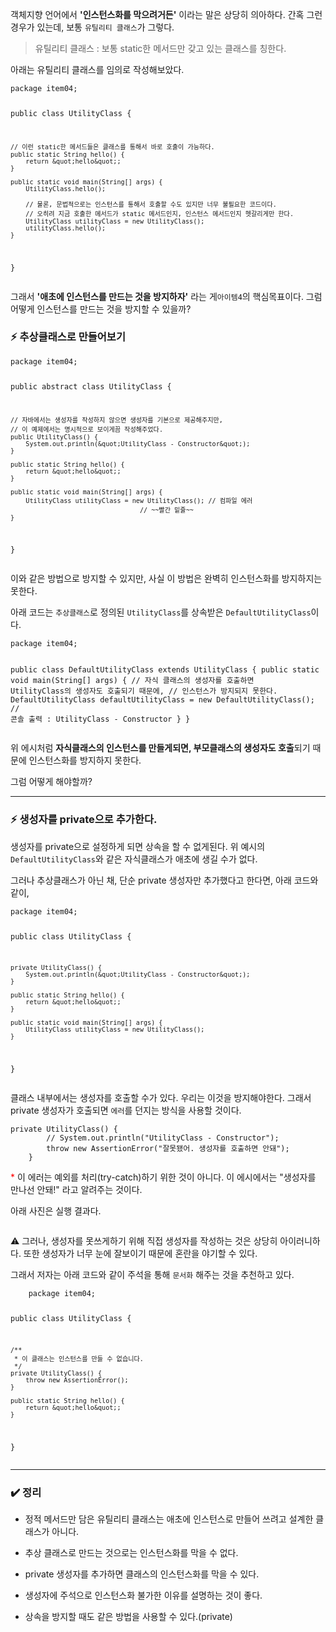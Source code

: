 <p>객체지향 언어에서 <strong>'인스턴스화를 막으려거든'</strong> 이라는 말은 상당히 의아하다.
간혹 그런 경우가 있는데, 보통 <code>유틸리티 클래스</code>가 그렇다.</p>
<blockquote>
<p>유틸리티 클래스 : 보통 static한 메서드만 갖고 있는 클래스를 칭한다.</p>
</blockquote>
<p>아래는 유틸리티 클래스를 임의로 작성해보았다.</p>
<pre><code class="language-java">package item04;

public class UtilityClass {

    // 이런 static한 메서드들은 클래스를 통해서 바로 호출이 가능하다.
    public static String hello() {
        return &quot;hello&quot;;
    }

    public static void main(String[] args) {
        UtilityClass.hello();

        // 물론, 문법적으로는 인스턴스를 통해서 호출할 수도 있지만 너무 불필요한 코드이다.
        // 오히려 지금 호출한 메서드가 static 메서드인지, 인스턴스 메서드인지 헷갈리게만 한다.
        UtilityClass utilityClass = new UtilityClass();
        utilityClass.hello();
    }
}
</code></pre>
<p>그래서 <strong>'애초에 인스턴스를 만드는 것을 방지하자'</strong> 라는 게<code>아이템4</code>의 핵심목표이다. 
그럼 어떻게 인스턴스를 만드는 것을 방지할 수 있을까?</p>
<h3 id="⚡️-추상클래스로-만들어보기">⚡️ 추상클래스로 만들어보기</h3>
<pre><code class="language-java">package item04;

public abstract class UtilityClass {

    // 자바에서는 생성자를 작성하지 않으면 생성자를 기본으로 제공해주지만,
    // 이 예제에서는 명시적으로 보이게끔 작성해주었다.
    public UtilityClass() {
        System.out.println(&quot;UtilityClass - Constructor&quot;);
    }

    public static String hello() {
        return &quot;hello&quot;;
    }

    public static void main(String[] args) {
        UtilityClass utilityClass = new UtilityClass(); // 컴파일 에러
                                      // ~~빨간 밑줄~~
    }
}</code></pre>
<p>이와 같은 방법으로 방지할 수 있지만, 사실 이 방법은 완벽히 인스턴스화를 방지하지는 못한다.</p>
<p>아래 코드는 <code>추상클래스</code>로 정의된 <code>UtilityClass</code>를 상속받은 <code>DefaultUtilityClass</code>이다.</p>
<pre><code class="language-java">package item04;

public class DefaultUtilityClass extends UtilityClass {
    public static void main(String[] args) {
        // 자식 클래스의 생성자를 호출하면 UtilityClass의 생성자도 호출되기 때문에,
        // 인스턴스가 방지되지 못한다.
        DefaultUtilityClass defaultUtilityClass = new DefaultUtilityClass();
        // 콘솔 출력 : UtilityClass - Constructor
    }
}</code></pre>
<p>위 에시처럼 <strong>자식클래스의 인스턴스를 만들게되면, 부모클래스의 생성자도 호출</strong>되기 때문에 인스턴스화를 방지하지 못한다.</p>
<p>그럼 어떻게 해야할까?</p>
<hr />

<h3 id="⚡️-생성자를-private으로-추가한다">⚡️ 생성자를 private으로 추가한다.</h3>
<p>생성자를 private으로 설정하게 되면 상속을 할 수 없게된다.
위 예시의 <code>DefaultUtilityClass</code>와 같은 자식클래스가 애초에 생길 수가 없다.</p>
<p>그러나 추상클래스가 아닌 채, 단순  private 생성자만 추가했다고 한다면,
아래 코드와 같이,</p>
<pre><code class="language-java">package item04;

public class UtilityClass {

    private UtilityClass() {
        System.out.println(&quot;UtilityClass - Constructor&quot;);
    }

    public static String hello() {
        return &quot;hello&quot;;
    }

    public static void main(String[] args) {
        UtilityClass utilityClass = new UtilityClass();
    }
}</code></pre>
<p>클래스 내부에서는 생성자를 호출할 수가 있다.
우리는 이것을 방지해야한다.
그래서 private 생성자가 호출되면 <code>에러</code>를 던지는 방식을 사용할 것이다.</p>
<pre><code class="language-java">private UtilityClass() {
        // System.out.println(&quot;UtilityClass - Constructor&quot;);
        throw new AssertionError(&quot;잘못됐어. 생성자를 호출하면 안돼&quot;);
    }</code></pre>
<p><span style="color: red;">*</span> 이 에러는 예외를 처리(try-catch)하기 위한 것이 아니다. 이 에시에서는 &quot;생성자를 만나선 안돼!&quot; 라고 알려주는 것이다.</p>
<p>아래 사진은 실행 결과다.</p>
<p><img alt="" src="https://velog.velcdn.com/images/cchoijjinyoung/post/9b8fce30-f415-4cd2-be80-53de39122cb3/image.png" /></p>
<p>⚠️ 그러나, 생성자를 못쓰게하기 위해 직접 생성자를 작성하는 것은 상당히 아이러니하다.
또한 생성자가 너무 눈에 잘보이기 때문에 혼란을 야기할 수 있다.</p>
<p>그래서 저자는 아래 코드와 같이 주석을 통해 <code>문서화</code> 해주는 것을 추천하고 있다.</p>
<pre><code class="language-java">    package item04;

public class UtilityClass {

    /**
     * 이 클래스는 인스턴스를 만들 수 없습니다.
     */
    private UtilityClass() {
        throw new AssertionError();
    }

    public static String hello() {
        return &quot;hello&quot;;
    }
}
</code></pre>
<hr />

<h3 id="✔️-정리">✔️ 정리</h3>
<ul>
<li><p>정적 메서드만 담은 유틸리티 클래스는 애초에 인스턴스로 만들어 쓰려고 설계한 클래스가 아니다.</p>
</li>
<li><p>추상 클래스로 만드는 것으로는 인스턴스화를 막을 수 없다.</p>
</li>
<li><p>private 생성자를 추가하면 클래스의 인스턴스화를 막을 수 있다.</p>
</li>
<li><p>생성자에 주석으로 인스턴스화 불가한 이유를 설명하는 것이 좋다.</p>
</li>
<li><p>상속을 방지할 때도 같은 방법을 사용할 수 있다.(private)</p>
</li>
</ul>